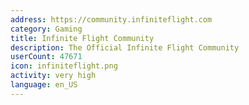 ```yaml
---
address: https://community.infiniteflight.com
category: Gaming
title: Infinite Flight Community
description: The Official Infinite Flight Community
userCount: 47671
icon: infiniteflight.png
activity: very high
language: en_US
---
```

